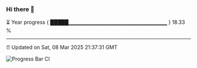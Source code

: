 ### Hi there 👋

⏳ Year progress { █████▁▁▁▁▁▁▁▁▁▁▁▁▁▁▁▁▁▁▁▁▁▁▁▁▁ } 18.33 %

---

⏰ Updated on Sat, 08 Mar 2025 21:37:31 GMT

![Progress Bar CI](https://github.com/IshwaranRudhara/GIT-ACTION/workflows/Progress%20Bar%20CI/badge.svg)
